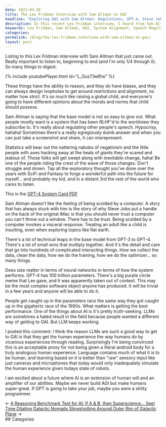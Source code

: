 ```yaml
---
date: 2023-03-26
title: The Lex Fridman Interview with Sam Altman on GAI
headline: "Exploring GAI with Sam Altman: Regulations, GPT-4, Steve Jobs, and LL"
description: In this recent Lex Fridman interview, I heard from Sam Altman about GAI. He discussed the challenge of creating a system that is in line with people's beliefs, as well as the need to regulate other's speech. We also discussed the GPT-4 System Card PDF, Steve Jobs' story about why he added a handle to the original iMac, the advancements from GPT-3 to GPT-4, and the concept of LL. Join me as I explore these topics.
keywords: Lex Fridman, Sam Altman, GAI, System Alignment, Speech Regulation, GPT-4 System Card PDF, Steve Jobs, iMac, GPT-3, GPT-4, LL
categories: 
permalink: /blog/the-lex-fridman-interview-with-sam-altman-on-gai/
layout: post
---
```



Listing to this Lex Fridman interview with Sam Altman that just came out.
Really important to listen to, beginning to end (and I'm only 1/4 through it).
So many things to digest.

{% include youtubePlayer.html id="L_Guz73e6fw" %}

These things have the ability to reason, and they do have biases, and they can
always design loopholes to get around restrictions and alignment, no matter how
strict. It's so much like raising a global child, and everyone's going to have
different opinions about the morals and norms that child should possess.

Sam Altman is saying that the base model is not so easy to give out. What
people mostly want is a system that has been RLHF'd to the worldview they
subscribe to. It's really about regulating other people's speech. Hypocrisy,
hahaha! Sometimes there's a really egregiously dumb answer and when you can
just take a screenshot and share, it can misrepresent.

Statistics will bear out the nattering nabobs of negativism and the little
people with axes hacking away at the heals of giants they're scared and jealous
of. Those folks will get swept along with inevitable change, haha! Be one of
the people riding the crest of the wave of those changes. Don't struggle and
drown. Tap all the exploratory thought you've done over the years with SciFi
and Fantasy to forge a wonderful path into the future for myself... and
probably my kid, and in a distant 3rd the rest of the world who cares to
listen.

This is the [GPT-4 System Card PDF](https://cdn.openai.com/papers/gpt-4-system-card.pdf)

Sam Altman doesn't like the feeling of being scolded by a computer. A story
that has always stuck with him is the story of why Steve Jobs put a handle on
the back of the original iMac is that you should never trust a computer you
can't throw out a window. There has to be trust. Being scolded by a computer
invokes a visceral response. Treating an adult like a child is insulting, even
when exploring topics like flat earth.

There's a lot of technical leaps in the base model from GPT-3 to GPT-4. There's
a lot of small wins that multiply together. And it's the detail and care that
go into hundreds of complicated interacting things. How we collect the data,
clean the data, how we do the training, how we do the optimizer... so many
things.

Does size matter in terms of neural networks in terms of how the system
performs. GPT-4 has 100 trillion parameters. There's a big purple circle meme
that Lex gave, and it was apparently taken out of context. This may be the most
complex software object anyone has produced. It will be trivial in a few years
and anyone will be able to do it.

People get caught up in the parameters race the same way they got caught up in
the gigahertz race of the 1990s. What matters is getting the best performance.
One of the things about AI is it's pretty truth-seeking. LLMs are sometimes a
hated result in the field because people wanted a different way of getting to
GAI. But LLM keeps working.

I posted this comment: I think the reason LLMs are such a good way to get to
GAI is that they get the human experience the way humans do by vicarious
experiences through reading. Surprisingly I'm being convinced this is an
acceptable proxy for not being given a literal android body for a truly
analogous human experience. Language contains much of what it is to be human,
and learning based on it is better than "raw" sensory input like just cameras
and microphones that today would only inadequately simulate the human
experience given todays state of robots.

I am excited about a future where AI is an extension of human will and an
amplifier of our abilities. Maybe we never build AGI but make humans
super-great. If GPT is going to take your job, maybe you were a shitty
programmer.


<div class="post-nav"><div class="post-nav-prev"><span class="arrow">&larr;&nbsp;</span><a href="/blog/a-reasoning-benchmark-test-for-ai-if-a-b-then-superscience-see">A Reasoning Benchmark Test for AI: If A & B, then Superscience... See!</a></div><div class="post-nav-next"><a href="/blog/time-dilating-galactic-nomads-slingshotting-around-outer-rim-of-galactic-plane">Time Dilating Galactic Nomads Slingshotting Around Outer Rim of Galactic Plane</a><span class="arrow">&nbsp;&rarr;</span></div></div>
## Categories

<ul></ul>